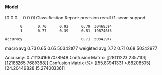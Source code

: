 #### Model
[0 0 0 ... 0 0 0]
Classification Report:
              precision    recall  f1-score   support

           0       0.70      0.92      0.79  30468324
           1       0.77      0.39      0.51  19874653

    accuracy                           0.71  50342977
   macro avg       0.73      0.65      0.65  50342977
weighted avg       0.72      0.71      0.68  50342977

Accuracy: 0.7111341667378948
Confusion Matrix:
[[28111223  2357101]
 [12185265  7689388]]
Confusion Matrix (%):
[[55.83941331  4.68208505]
 [24.20449828 15.27400336]]
